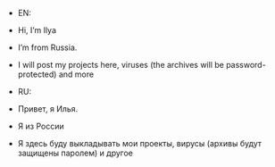 - EN:
- Hi, I’m Ilya
- I’m from Russia.
- I will post my projects here, viruses (the archives will be password-protected) and more

- RU:
- Привет, я Илья.
- Я из России
- Я здесь буду выкладывать мои проекты, вирусы (архивы будут защищены паролем) и другое

<!---
Ilya26578/Ilya26578 is a ✨ special ✨ repository because its `README.md` (this file) appears on your GitHub profile.
You can click the Preview link to take a look at your changes.
--->
